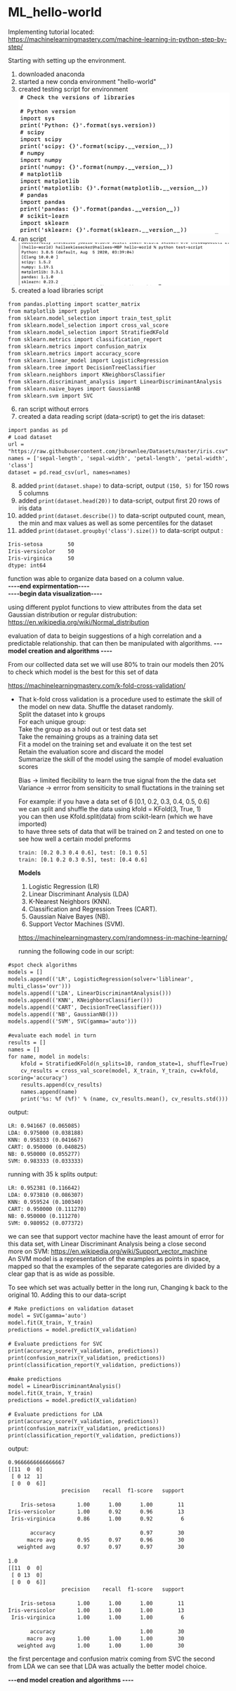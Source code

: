 # ML_hello-world
Implementing tutorial located: https://machinelearningmastery.com/machine-learning-in-python-step-by-step/


Starting with setting up the environment. 
1. downloaded anaconda 
2. started a new conda environment "hello-world"
3. created testing script for environment 
![Image of script](https://github.com/hkhailee/ML_hello-world/blob/master/test-script.png)
4. ran script 
![Image of scriptOutput](https://github.com/hkhailee/ML_hello-world/blob/master/test-script-output.png)
5. created a load libraries script 
```rom pandas import read_csv
from pandas.plotting import scatter_matrix
from matplotlib import pyplot
from sklearn.model_selection import train_test_split
from sklearn.model_selection import cross_val_score
from sklearn.model_selection import StratifiedKFold
from sklearn.metrics import classification_report
from sklearn.metrics import confusion_matrix
from sklearn.metrics import accuracy_score
from sklearn.linear_model import LogisticRegression
from sklearn.tree import DecisionTreeClassifier
from sklearn.neighbors import KNeighborsClassifier
from sklearn.discriminant_analysis import LinearDiscriminantAnalysis
from sklearn.naive_bayes import GaussianNB
from sklearn.svm import SVC
```
6. ran script without errors
7. created a data reading script (data-script) to get the iris dataset:
```#import pandas
import pandas as pd
# Load dataset
url = "https://raw.githubusercontent.com/jbrownlee/Datasets/master/iris.csv"
names = ['sepal-length', 'sepal-width', 'petal-length', 'petal-width', 'class']
dataset = pd.read_csv(url, names=names)
```
8. added ``` print(dataset.shape) ``` to data-script, output ```(150, 5)``` for 150 rows 5 columns
9. added ```print(dataset.head(20))``` to data-script, output first 20 rows of iris data
10. added ```print(dataset.describe())``` to data-script outputed count, mean, the min and max values as well as some percentiles for the dataset 
11. added ```print(dataset.groupby('class').size())``` to data-script output : 
```class
Iris-setosa        50
Iris-versicolor    50
Iris-virginica     50
dtype: int64
```
function was able to organize data based on a column value.<br /> 
<strong>----end expirmentation---- </strong><br /> 
<strong>----begin data visualization----</strong>
  
  using different pyplot functions to view attributes from the data set 
  Gaussian distribution or regular distrubution:
  https://en.wikipedia.org/wiki/Normal_distribution
  
  evaluation of data to beigin suggestions of a high correlation and a predictable relationship.
  that can then be manipulated with algorithms. 
<strong>--- model creation and algorithms ----</strong><br />
  
  
  From our colllected data set we will use 80% to train our models 
  then 20% to check which model is the best for this set of data
  
  https://machinelearningmastery.com/k-fold-cross-validation/
- That k-fold cross validation is a procedure used to estimate the skill of the model on new data.
  Shuffle the dataset randomly.<br /> 
    Split the dataset into k groups<br /> 
    For each unique group:<br /> 
      Take the group as a hold out or test data set<br /> 
      Take the remaining groups as a training data set<br /> 
      Fit a model on the training set and evaluate it on the test set<br /> 
      Retain the evaluation score and discard the model<br /> 
  Summarize the skill of the model using the sample of model evaluation scores<br /> 
  
  Bias -> limited flecibility to learn the true signal from the the data set <br />
  Variance -> errror from sensiticity to small fluctations in the training set <br />
  
  For example: if you have a data set of 6 [0.1, 0.2, 0.3, 0.4, 0.5, 0.6] <br />
  we can split and shuffle the data using kfold = KFold(3, True, 1) <br />
  you can then use Kfold.split(data) from scikit-learn (which we have imported) <br />
  to have three sets of data that will be trained on 2 and tested on one to see how well a certain model preforms <br />
  ```train: [0.1 0.4 0.5 0.6], test: [0.2 0.3]
  train: [0.2 0.3 0.4 0.6], test: [0.1 0.5]
  train: [0.1 0.2 0.3 0.5], test: [0.4 0.6]
  ```
  <strong>Models</strong><br />
  1. Logistic Regression (LR)
  2. Linear Discriminant Analysis (LDA)
  3. K-Nearest Neighbors (KNN).
  4. Classification and Regression Trees (CART).
  5. Gaussian Naive Bayes (NB).
  6. Support Vector Machines (SVM).
  
  https://machinelearningmastery.com/randomness-in-machine-learning/
  
  running the following code in our script:
```
#spot check algorithms 
models = []
models.append(('LR', LogisticRegression(solver='liblinear', multi_class='ovr')))
models.append(('LDA', LinearDiscriminantAnalysis()))
models.append(('KNN', KNeighborsClassifier()))
models.append(('CART', DecisionTreeClassifier()))
models.append(('NB', GaussianNB()))
models.append(('SVM', SVC(gamma='auto')))

#evaluate each model in turn 
results = []
names = []
for name, model in models:
	kfold = StratifiedKFold(n_splits=10, random_state=1, shuffle=True)
	cv_results = cross_val_score(model, X_train, Y_train, cv=kfold, scoring='accuracy')
	results.append(cv_results)
	names.append(name)
	print('%s: %f (%f)' % (name, cv_results.mean(), cv_results.std()))
```

output:
```
LR: 0.941667 (0.065085)
LDA: 0.975000 (0.038188)
KNN: 0.958333 (0.041667)
CART: 0.950000 (0.040825)
NB: 0.950000 (0.055277)
SVM: 0.983333 (0.033333)
```

running with 35 k splits output:
```
LR: 0.952381 (0.116642)
LDA: 0.973810 (0.086307)
KNN: 0.959524 (0.100340)
CART: 0.950000 (0.111270)
NB: 0.950000 (0.111270)
SVM: 0.980952 (0.077372)
```

we can see that support vector machine have the least amount of error for this data set, with Linear Discriminant Analysis being a close second <br />
more on SVM: https://en.wikipedia.org/wiki/Support_vector_machine<br /> 
An SVM model is a representation of the examples as points in space, mapped so that the examples of the separate categories are divided by a clear gap that is as wide as possible.

To see which set was actually better in the long run, Changing k back to the original 10. Adding this to our data-script
```
# Make predictions on validation dataset
model = SVC(gamma='auto')
model.fit(X_train, Y_train)
predictions = model.predict(X_validation)

# Evaluate predictions for SVC
print(accuracy_score(Y_validation, predictions))
print(confusion_matrix(Y_validation, predictions))
print(classification_report(Y_validation, predictions))

#make predictions
model = LinearDiscriminantAnalysis()
model.fit(X_train, Y_train)
predictions = model.predict(X_validation)

# Evaluate predictions for LDA
print(accuracy_score(Y_validation, predictions))
print(confusion_matrix(Y_validation, predictions))
print(classification_report(Y_validation, predictions))
```

output:

```
0.9666666666666667
[[11  0  0]
 [ 0 12  1]
 [ 0  0  6]]
                 precision    recall  f1-score   support

    Iris-setosa       1.00      1.00      1.00        11
Iris-versicolor       1.00      0.92      0.96        13
 Iris-virginica       0.86      1.00      0.92         6

       accuracy                           0.97        30
      macro avg       0.95      0.97      0.96        30
   weighted avg       0.97      0.97      0.97        30

1.0
[[11  0  0]
 [ 0 13  0]
 [ 0  0  6]]
                 precision    recall  f1-score   support

    Iris-setosa       1.00      1.00      1.00        11
Iris-versicolor       1.00      1.00      1.00        13
 Iris-virginica       1.00      1.00      1.00         6

       accuracy                           1.00        30
      macro avg       1.00      1.00      1.00        30
   weighted avg       1.00      1.00      1.00        30
 ```
 
 the first percentage and confusion matrix coming from SVC the second from LDA we can see that LDA was actually the better model choice. <br />
 
<strong>---end model creation and algorithms ----</strong><br />
